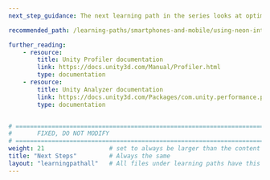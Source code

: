 ```yaml
---
next_step_guidance: The next learning path in the series looks at optimizing with Arm Neon intrinsics in Unity

recommended_path: /learning-paths/smartphones-and-mobile/using-neon-intrinsics-to-optimize-unity-on-android/

further_reading:
    - resource:
        title: Unity Profiler documentation
        link: https://docs.unity3d.com/Manual/Profiler.html
        type: documentation
    - resource:
        title: Unity Analyzer documentation
        link: https://docs.unity3d.com/Packages/com.unity.performance.profile-analyzer@0.4/manual/profiler-analyzer-window.html
        type: documentation


# ================================================================================
#       FIXED, DO NOT MODIFY
# ================================================================================
weight: 21                  # set to always be larger than the content in this path, and one more than 'review'
title: "Next Steps"         # Always the same
layout: "learningpathall"   # All files under learning paths have this same wrapper
---
```

